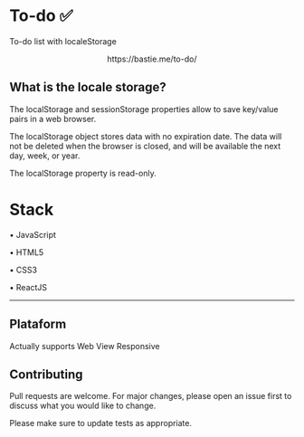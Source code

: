 # To-do ✅
To-do list with localeStorage

  <p align="center">
  https://bastie.me/to-do/</p>
  
## What is the locale storage?

The localStorage and sessionStorage properties allow to save key/value pairs in a web browser.

The localStorage object stores data with no expiration date. The data will not be deleted when the browser is closed, and will be available the next day, week, or year.

The localStorage property is read-only.


# Stack 

• JavaScript

• HTML5

• CSS3

• ReactJS 

------------

## Plataform

Actually supports Web View Responsive
                    
## Contributing
Pull requests are welcome. For major changes, please open an issue first to discuss what you would like to change.

Please make sure to update tests as appropriate.







